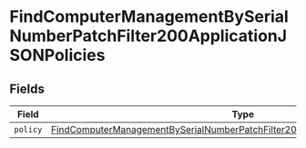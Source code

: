 # FindComputerManagementBySerialNumberPatchFilter200ApplicationJSONPolicies


## Fields

| Field                                                                                                                                                                                         | Type                                                                                                                                                                                          | Required                                                                                                                                                                                      | Description                                                                                                                                                                                   |
| --------------------------------------------------------------------------------------------------------------------------------------------------------------------------------------------- | --------------------------------------------------------------------------------------------------------------------------------------------------------------------------------------------- | --------------------------------------------------------------------------------------------------------------------------------------------------------------------------------------------- | --------------------------------------------------------------------------------------------------------------------------------------------------------------------------------------------- |
| `policy`                                                                                                                                                                                      | [FindComputerManagementBySerialNumberPatchFilter200ApplicationJSONPoliciesPolicy](../../models/operations/findcomputermanagementbyserialnumberpatchfilter200applicationjsonpoliciespolicy.md) | :heavy_minus_sign:                                                                                                                                                                            | N/A                                                                                                                                                                                           |